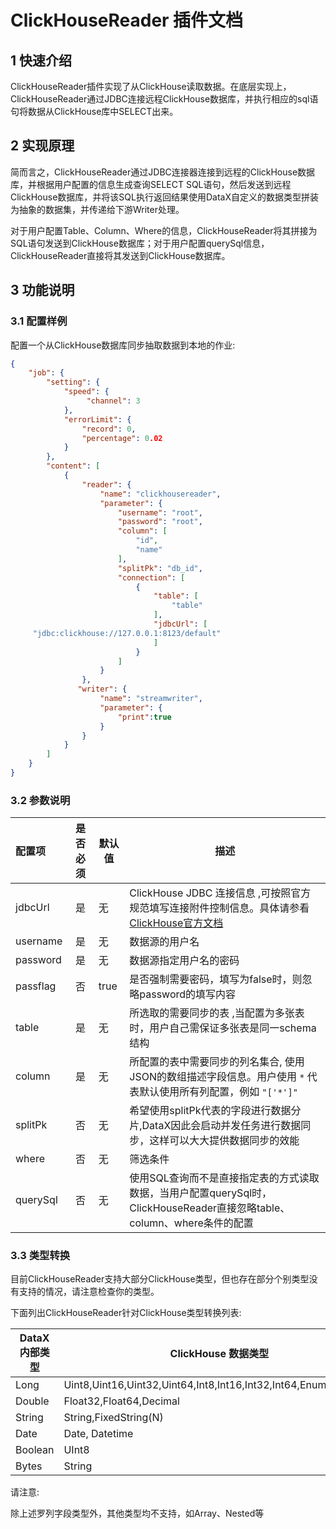 
# ClickHouseReader 插件文档

## 1 快速介绍

ClickHouseReader插件实现了从ClickHouse读取数据。在底层实现上，ClickHouseReader通过JDBC连接远程ClickHouse数据库，并执行相应的sql语句将数据从ClickHouse库中SELECT出来。

## 2 实现原理

简而言之，ClickHouseReader通过JDBC连接器连接到远程的ClickHouse数据库，并根据用户配置的信息生成查询SELECT SQL语句，然后发送到远程ClickHouse数据库，并将该SQL执行返回结果使用DataX自定义的数据类型拼装为抽象的数据集，并传递给下游Writer处理。

对于用户配置Table、Column、Where的信息，ClickHouseReader将其拼接为SQL语句发送到ClickHouse数据库；对于用户配置querySql信息，ClickHouseReader直接将其发送到ClickHouse数据库。

## 3 功能说明

### 3.1 配置样例

配置一个从ClickHouse数据库同步抽取数据到本地的作业:

```json
{
    "job": {
        "setting": {
            "speed": {
                 "channel": 3
            },
            "errorLimit": {
                "record": 0,
                "percentage": 0.02
            }
        },
        "content": [
            {
                "reader": {
                    "name": "clickhousereader",
                    "parameter": {
                        "username": "root",
                        "password": "root",
                        "column": [
                            "id",
                            "name"
                        ],
                        "splitPk": "db_id",
                        "connection": [
                            {
                                "table": [
                                    "table"
                                ],
                                "jdbcUrl": [
     "jdbc:clickhouse://127.0.0.1:8123/default"
                                ]
                            }
                        ]
                    }
                },
               "writer": {
                    "name": "streamwriter",
                    "parameter": {
                        "print":true
                    }
                }
            }
        ]
    }
}

```

### 3.2 参数说明

| 配置项          | 是否必须 | 默认值 |   描述          |
| :-------------- | :------: | ------ |-------------|
| jdbcUrl         |    是    | 无     | ClickHouse JDBC 连接信息 ,可按照官方规范填写连接附件控制信息。具体请参看[ClickHouse官方文档](https://github.com/yandex/clickhouse-jdbc) |
| username        |    是    | 无     | 数据源的用户名 |
| password        |    是    | 无     | 数据源指定用户名的密码 |
| passflag        |    否    | true   | 是否强制需要密码，填写为false时，则忽略password的填写内容 |
| table           |    是    | 无     | 所选取的需要同步的表 ,当配置为多张表时，用户自己需保证多张表是同一schema结构|
| column          |    是    | 无     |所配置的表中需要同步的列名集合, 使用JSON的数组描述字段信息。用户使用 `*` 代表默认使用所有列配置，例如 `"['*']"` |
| splitPk         |    否    | 无     | 希望使用splitPk代表的字段进行数据分片,DataX因此会启动并发任务进行数据同步，这样可以大大提供数据同步的效能 |
| where           |    否    | 无     | 筛选条件 |
| querySql        |    否    | 无     | 使用SQL查询而不是直接指定表的方式读取数据，当用户配置querySql时，ClickHouseReader直接忽略table、column、where条件的配置 |

### 3.3 类型转换

目前ClickHouseReader支持大部分ClickHouse类型，但也存在部分个别类型没有支持的情况，请注意检查你的类型。

下面列出ClickHouseReader针对ClickHouse类型转换列表:

| DataX 内部类型| ClickHouse 数据类型    |
| -------- | -----  |
| Long     |Uint8,Uint16,Uint32,Uint64,Int8,Int16,Int32,Int64,Enum8,Enum16|
| Double   |Float32,Float64,Decimal|
| String   |String,FixedString(N)|
| Date     |Date, Datetime |
| Boolean  |UInt8 |
| Bytes    |String|

请注意:

除上述罗列字段类型外，其他类型均不支持，如Array、Nested等
